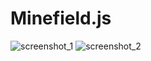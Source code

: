 # Minefield.js 

![screenshot_1](https://user-images.githubusercontent.com/113348091/202442833-2a4e4a3a-5f50-4af1-97d6-04aeb01cf2ce.png)
![screenshot_2](https://user-images.githubusercontent.com/113348091/202442838-467e8801-35ab-4b70-a116-3200eace6fad.png)

